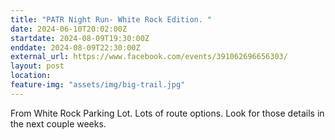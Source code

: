 ```yaml
---
title: "PATR Night Run- White Rock Edition. "
date: 2024-06-10T20:02:00Z
startdate: 2024-08-09T19:30:00Z
enddate: 2024-08-09T22:30:00Z
external_url: https://www.facebook.com/events/391062696656303/
layout: post
location: 
feature-img: "assets/img/big-trail.jpg"
---
```


From White Rock Parking Lot. Lots of route options. Look for those details in the next couple weeks. <br>
  <br>
  
